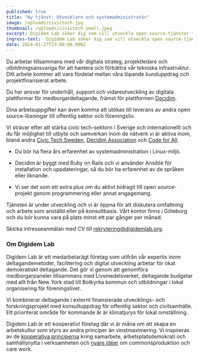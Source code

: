 ```yaml
---
published: true
title: "Ny tjänst: Utvecklare och systemadministratör"
image: /uploads/civictech.jpg
thumbnail: /uploads/civictech_small.jpeg
excerpt: Digidem Lab söker dig som vill utveckla open source-tjänster för deltagande och demokrati.
ingress-text:  Digidem Lab söker dig som vill utveckla open source-tjänster för deltagande och demokrati.
date: 2024-01-27T23:00:00.000Z
---
```



Du arbetar tillsammans med vår digitala strateg, projektledare och utbildningsansvariga för att hantera och förbättra vår tekniska infrastruktur. Ditt arbete kommer att vara fördelat mellan våra löpande kunduppdrag och projektfinansierat arbete.

Du har ansvar för underhåll, support och vidareutveckling av digitala plattformar för medborgardeltagande, främst för plattformen [Decidim](https://github.com/decidim/decidim).

Dina arbetsuppgifter kan även komma att utökas till leverans av andra open source-lösningar till offentlig sektor och föreningsliv.

Vi strävar efter att stärka civic tech-sektorn i Sverige och internationellt och du får möjlighet till utbyte och samverkan inom de nätverk vi är aktiva inom, bland andra [Civic Tech Sweden](https://civictech.se/), [Decidim Association](https://meta.decidim.org/) och [Code for All](https://codeforall.org/).

* Du bör ha flera års erfarenhet av systemadministration i Linux-miljö.

* Decidim är byggt med Ruby on Rails och vi använder Ansible för installation och uppdateringar, så du bör ha erfarenhet av de språken eller liknande.

* Vi ser det som ett extra plus om du aktivt bidragit till open source-projekt genom programmering eller annat engagemang.

Tjänsten är under utveckling och vi är öppna för att diskutera omfattning och arbete som anställd eller på konsultbasis. Vårt kontor finns i Göteborg och du bör kunna vara på plats minst ett par gånger per månad.

Skicka intresseanmälan med CV till <rekrytering@digidemlab.org>.

### Om Digidem Lab

Digidem Lab är ett medarbetarägt företag som utifrån vår expertis inom deltagandemetoder, facilitering och digital utveckling arbetar för ökat demokratiskt deltagande. Det gör vi genom att genomföra medborgarpaneler tillsammans med Livsmedelsverket, deltagande budgetar med allt från New York stad till Botkyrka kommun och utbildningar i lokal organisering för föreningslivet.

Vi kombinerar deltagande i externt finansierade utvecklings- och forskningsprojekt med konsultuppdrag för offentlig sektor och civilsamhälle. Ett prioriterat område för kommande år är klimatjurys för lokal omställning.

Digidem Lab är ett kooperativt företag där vi är måna om att skapa en arbetskultur som styrs av andra principer än vinstmaximering. Vi inspireras av de [kooperativa principerna](https://svenskkooperation.se/om-kooperation/de-sju-kooperativa-principerna-pa-svenska/) kring samarbete, arbetsplatsdemokrati och samhällsnytta i verksamheten och [nyare idéer](https://elements.disco.coop/) om commonsproduktion och care work.
